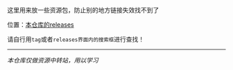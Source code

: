 这里用来放一些资源包，防止别的地方链接失效找不到了 

位置：[本仓库的releases](https://github.com/FocusOn1/-/releases?page=1)

请自行用`tag`或者`releases界面内的搜索框`进行查找！

---

*本仓库仅做资源中转站，用以学习*

